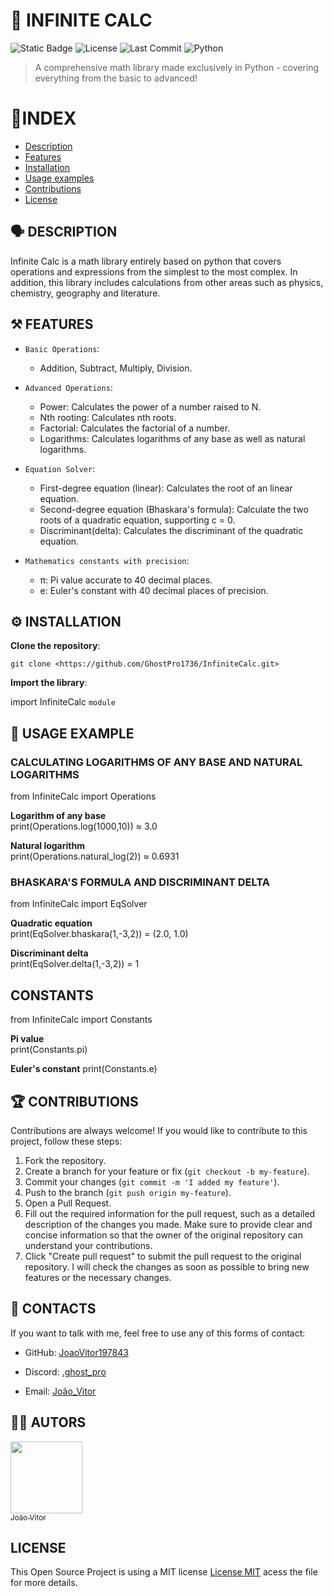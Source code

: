 
# 🧮 INFINITE CALC

![Static Badge](https://img.shields.io/badge/status-in_development-yellow)
![License](https://img.shields.io/github/license/JoaoVitor197843/InfiniteCalc)
![Last Commit](https://img.shields.io/github/last-commit/JoaoVitor197843/InfiniteCalc)
![Python](https://img.shields.io/badge/python-3.x-blue)

> A comprehensive math library made exclusively in Python - covering everything from the basic to advanced!

# 📑INDEX

- [Description](#️-description)
- [Features](#️-features)
- [Installation](#️-installation)
- [Usage examples](#-usage-example)
- [Contributions](#-contributions)
- [License](#license)

## 🗣️ DESCRIPTION

Infinite Calc is a math library entirely based on python that covers operations and expressions from the simplest to the most complex. In addition, this library includes calculations from other areas such as physics, chemistry, geography and literature.

## ⚒️ FEATURES

- `Basic Operations`:
  - Addition, Subtract, Multiply, Division.

- `Advanced Operations`:
  - Power: Calculates the    power of a number raised to N.
  - Nth rooting: Calculates nth roots.
  - Factorial: Calculates the factorial of a number.
  - Logarithms: Calculates logarithms of any base as well as natural logarithms.

- `Equation Solver`:
  - First-degree equation (linear): Calculates the root of an linear equation.
  - Second-degree equation (Bhaskara's formula): Calculate the two roots of a quadratic equation, supporting c = 0.
  - Discriminant(delta): Calculates the discriminant of the quadratic equation.

- `Mathematics constants with precision`:
  - π: Pi value accurate to 40 decimal places.
  - e: Euler's constant with 40 decimal places of precision.

## ⚙️ INSTALLATION

**Clone the repository**:  

```git clone <https://github.com/GhostPro1736/InfiniteCalc.git>```

**Import the library**:

import InfiniteCalc `module`

## 📖 USAGE EXAMPLE

### CALCULATING LOGARITHMS OF ANY BASE AND NATURAL LOGARITHMS

from InfiniteCalc import Operations  

**Logarithm of any base**  
print(Operations.log(1000,10)) ≈ 3.0  

**Natural logarithm**  
print(Operations.natural_log(2)) ≈ 0.6931

### BHASKARA'S FORMULA AND DISCRIMINANT DELTA

from InfiniteCalc import EqSolver  

**Quadratic equation**  
print(EqSolver.bhaskara(1,-3,2)) = (2.0, 1.0)  

**Discriminant delta**  
print(EqSolver.delta(1,-3,2)) = 1

## CONSTANTS

from InfiniteCalc import Constants

**Pi value**  
print(Constants.pi)

**Euler's constant**
print(Constants.e)

## 🏆 CONTRIBUTIONS

Contributions are always welcome! If you would like to contribute to this project, follow these steps:

1. Fork the repository.
2. Create a branch for your feature or fix (`git checkout -b my-feature`).
3. Commit your changes (`git commit -m 'I added my feature'`).
4. Push to the branch (`git push origin my-feature`).
5. Open a Pull Request.
6. Fill out the required information for the pull request, such as a detailed description of the changes you made. Make sure to provide clear and concise information so that the owner of the original repository can understand your contributions.
7. Click "Create pull request" to submit the pull request to the original repository. I will check the changes as soon as possible to bring new features or the necessary changes.

## 🤳 CONTACTS

If you want to talk with me, feel free to use any of this forms of contact:

- GitHub: [JoaoVitor197843](https://github.com/JoaoVitor197843)

- Discord: [.ghost_pro](https://discord.com/)

- Email: [João_Vitor](<mailto:jv2093809@gmail.com?subject=InfiniteCalc&bodyHi! I want to propose an idea to InfiniteCalc.>)

## 👨‍💻 AUTORS

[<img loading="lazy" src="https://avatars.githubusercontent.com/u/118195418?v=4" width=115><br><sub>João Vitor</sub>](https://github.com/JoaoVitor197843)

## LICENSE

This Open Source Project is using a MIT license [License MIT](LICENSE.md) acess the file for more details.
